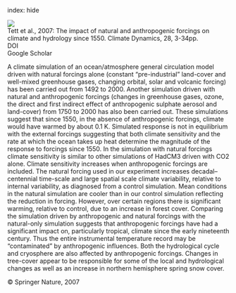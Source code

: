 index: hide

<div class="Citation">
    <div class="Citation-thumb CitationThumb-linked"  data-href="https://doi.org/10.1007/s00382-006-0165-1">
      <img src="https://static.claimspace.cloud/climate-study-static/refs/thumbs/10/Tett_et_al_2007-thumb.png" />
    </div>

  <div class="Citation-body">
    <div class="Citation-text">Tett et al., 2007: The impact of natural and anthropogenic forcings on climate and hydrology since 1550. <span class="Article-journal">Climate Dynamics, </span><span class="Article-volume">28, </span>3-34pp.</div>
    <div class="Citation-links">
      <div class="CitationLink" data-href="https://doi.org/10.1007/s00382-006-0165-1">
        <div class="CitationLink-icon CitationLink-Doi"></div>
        <div class="CitationLink-text">DOI</div>
      </div>
      <div class="CitationLink" data-href="https://scholar.google.com/scholar?q=10.1007/s00382-006-0165-1">
        <div class="CitationLink-icon CitationLink-Scholar"></div>
        <div class="CitationLink-text">Google Scholar</div>
      </div>
    </div>
  </div>
</div>

A climate simulation of an ocean/atmosphere general circulation model driven with natural forcings alone (constant “pre-industrial” land-cover and well-mixed greenhouse gases, changing orbital, solar and volcanic forcing) has been carried out from 1492 to 2000. Another simulation driven with natural and anthropogenic forcings (changes in greenhouse gases, ozone, the direct and first indirect effect of anthropogenic sulphate aerosol and land-cover) from 1750 to 2000 has also been carried out. These simulations suggest that since 1550, in the absence of anthropogenic forcings, climate would have warmed by about 0.1 K. Simulated response is not in equilibrium with the external forcings suggesting that both climate sensitivity and the rate at which the ocean takes up heat determine the magnitude of the response to forcings since 1550. In the simulation with natural forcings climate sensitivity is similar to other simulations of HadCM3 driven with CO2 alone. Climate sensitivity increases when anthropogenic forcings are included. The natural forcing used in our experiment increases decadal–centennial time-scale and large spatial scale climate variability, relative to internal variability, as diagnosed from a control simulation. Mean conditions in the natural simulation are cooler than in our control simulation reflecting the reduction in forcing. However, over certain regions there is significant warming, relative to control, due to an increase in forest cover. Comparing the simulation driven by anthropogenic and natural forcings with the natural-only simulation suggests that anthropogenic forcings have had a significant impact on, particularly tropical, climate since the early nineteenth century. Thus the entire instrumental temperature record may be “contaminated” by anthropogenic influences. Both the hydrological cycle and cryosphere are also affected by anthropogenic forcings. Changes in tree-cover appear to be responsible for some of the local and hydrological changes as well as an increase in northern hemisphere spring snow cover.

<div class="Citation-copy">
&copy; Springer Nature, 2007
</div>